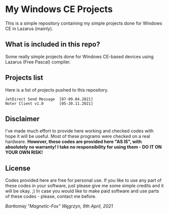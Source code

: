 # My Windows CE Projects

This is a simple repository containing my simple projects done for Windows CE in Lazarus (mainly).

## What is included in this repo?

Some really simple projects done for Windows CE-based devices using Lazarus (Free Pascal) compiler.

## Projects list

Here is a list of projects pushed to this repository.

```
JetDirect Send Message  [07-09.04.2021]
Noter Client v1.0       [05-20.11.2021]
```

## Disclaimer

I've made much effort to provide here working and checked codes with hope it will be useful. Most of these programs were checked on a real hardware.
**However, these codes are provided here "AS IS", with absolutely no warranty! I take no responsibility for using them - DO IT ON YOUR OWN RISK!**

## License

Codes provided here are free for personal use.
If you like to use any part of these codes in your software, just please give me some simple credits and it will be okay. ;)
In case you would like to make paid software and use parts of these codes - please, contact me before.

*Bartłomiej "Magnetic-Fox" Węgrzyn,
9th April, 2021*
